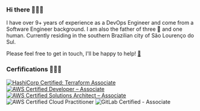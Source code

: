 ### Hi there 🙋🏾‍♂️

I have over 9+ years of experience as a DevOps Engineer and come from a Software Engineer background. I am also the father of three 🐶 and one human. Currently residing in the southern Brazilian city of São Lourenço do Sul.


Please feel free to get in touch, I'll be happy to help! [📨](rsilveiracc@gmail.com)

####

### Cerfifications 👨🏾‍💻
<!--START_SECTION:badges-->

[![HashiCorp Certified: Terraform Associate](https://images.credly.com/size/50x50/images/99289602-861e-4929-8277-773e63a2fa6f/image.png)](http://www.credly.com/badges/457a9289-a27c-4580-b9a1-8ef499b520f0 "HashiCorp Certified: Terraform Associate")
[![AWS Certified Developer – Associate](https://images.credly.com/size/50x50/images/b9feab85-1a43-4f6c-99a5-631b88d5461b/image.png)](http://www.credly.com/badges/385632f6-9d0d-466e-b9a5-9b2197dc0fbf "AWS Certified Developer – Associate")
[![AWS Certified Solutions Architect – Associate](https://images.credly.com/size/50x50/images/0e284c3f-5164-4b21-8660-0d84737941bc/image.png)](http://www.credly.com/badges/f02d2a17-7d4d-4c3d-a812-2071d8672d7a "AWS Certified Solutions Architect – Associate")
![AWS Certified Cloud Practitioner](https://images.credly.com/size/50x50/images/00634f82-b07f-4bbd-a6bb-53de397fc3a6/image.png)
![GitLab Certified - Associate](https://images.credly.com/size/50x50/images/6adcf7e5-c142-48d5-8033-9c7900de3f14/image.png)


<!--END_SECTION:badges-->
